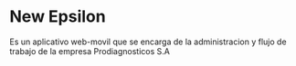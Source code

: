 # New Epsilon 

Es un aplicativo web-movil que se encarga de la administracion y flujo de trabajo de la empresa Prodiagnosticos S.A

